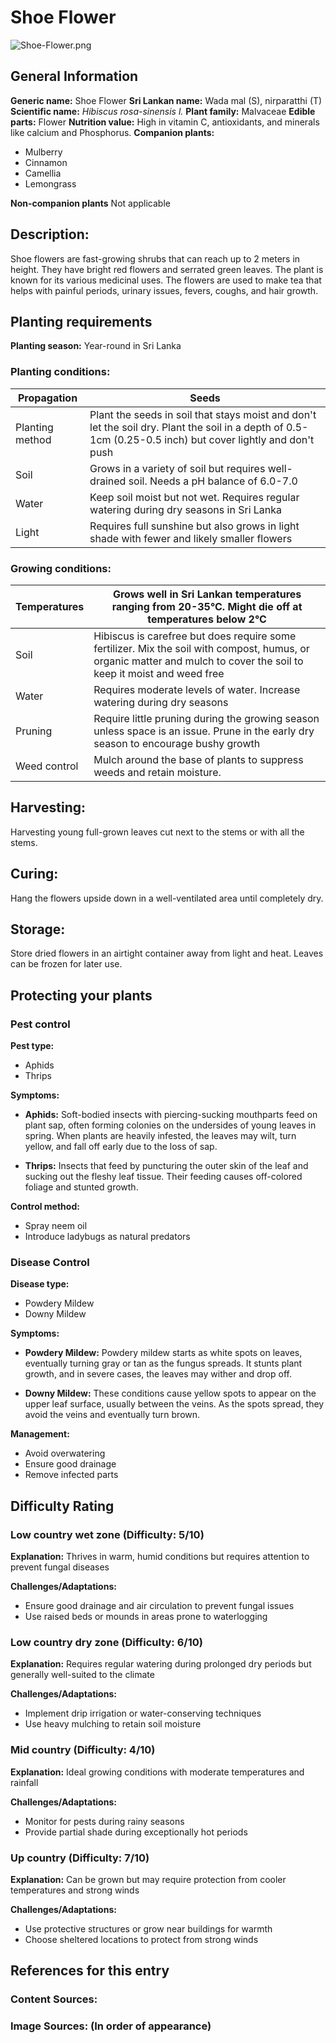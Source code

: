 # Shoe Flower
![Shoe-Flower.png](../../assets/images/Shoe-Flower.png "Robert F. Tobler, CC BY-SA 4.0 <https://creativecommons.org/licenses/by-sa/4.0>, via Wikimedia Commons")

## General Information
**Generic name:** Shoe Flower
**Sri Lankan name:** Wada mal (S), nirparatthi (T)
**Scientific name:** _Hibiscus rosa-sinensis l._
**Plant family:** Malvaceae
**Edible parts:** Flower
**Nutrition value:** High in vitamin C, antioxidants, and minerals like calcium and Phosphorus.
**Companion plants:**
- Mulberry
- Cinnamon
- Camellia
- Lemongrass

**Non-companion plants**
Not applicable

## Description:
Shoe flowers are fast-growing shrubs that can reach up to 2 meters in height. They have bright red flowers and serrated green leaves. The plant is known for its various medicinal uses. The flowers are used to make tea that helps with painful periods, urinary issues, fevers, coughs, and hair growth.

## Planting requirements
**Planting season:** Year-round in Sri Lanka

### Planting conditions:
| Propagation | Seeds |
|----|----|
| Planting method | Plant the seeds in soil that stays moist and don't let the soil dry. Plant the soil in a depth of 0.5-1cm (0.25-0.5 inch) but cover lightly and don't push |
| Soil | Grows in a variety of soil but requires well-drained soil. Needs a pH balance of 6.0-7.0 |
| Water | Keep soil moist but not wet. Requires regular watering during dry seasons in Sri Lanka|
| Light | Requires full sunshine but also grows in light shade with fewer and likely smaller flowers |

### Growing conditions:

| Temperatures | Grows well in Sri Lankan temperatures ranging from 20-35°C. Might die off at temperatures below 2°C |
|----|----|
| Soil | Hibiscus is carefree but does require some fertilizer. Mix the soil with compost, humus, or organic matter and mulch to cover the soil to keep it moist and weed free |
| Water | Requires moderate levels of water. Increase watering during dry seasons |
| Pruning | Require little pruning during the growing season unless space is an issue. Prune in the early dry season to encourage bushy growth |
| Weed control | Mulch around the base of plants to suppress weeds and retain moisture.

## Harvesting:
Harvesting young full-grown leaves cut next to the stems or with all the stems.

## Curing: 
Hang the flowers upside down in a well-ventilated area until completely dry.

## Storage: 
Store dried flowers in an airtight container away from light and heat. Leaves can be frozen for later use.

## Protecting your plants
### Pest control
**Pest type:** 
- Aphids
- Thrips

**Symptoms:** 
- **Aphids:** Soft-bodied insects with piercing-sucking mouthparts feed on plant sap, often forming colonies on the undersides of young leaves in spring. When plants are heavily infested, the leaves may wilt, turn yellow, and fall off early due to the loss of sap.
  
- **Thrips:** Insects that feed by puncturing the outer skin of the leaf and sucking out the fleshy leaf tissue. Their feeding causes off-colored foliage and stunted growth.

**Control method:** 
- Spray neem oil
- Introduce ladybugs as natural predators

### Disease Control
**Disease type:** 
- Powdery Mildew
- Downy Mildew

**Symptoms:** 
- **Powdery Mildew:** Powdery mildew starts as white spots on leaves, eventually turning gray or tan as the fungus spreads. It stunts plant growth, and in severe cases, the leaves may wither and drop off.
  
- **Downy Mildew:** These conditions cause yellow spots to appear on the upper leaf surface, usually between the veins. As the spots spread, they avoid the veins and eventually turn brown.

**Management:** 
- Avoid overwatering
- Ensure good drainage
- Remove infected parts

## Difficulty Rating
### Low country wet zone (Difficulty: 5/10)
**Explanation:** Thrives in warm, humid conditions but requires attention to prevent fungal diseases

**Challenges/Adaptations:**
- Ensure good drainage and air circulation to prevent fungal issues
- Use raised beds or mounds in areas prone to waterlogging

### Low country dry zone (Difficulty: 6/10)
**Explanation:** Requires regular watering during prolonged dry periods but generally well-suited to the climate

**Challenges/Adaptations:**
- Implement drip irrigation or water-conserving techniques
- Use heavy mulching to retain soil moisture

### Mid country (Difficulty: 4/10)
**Explanation:** Ideal growing conditions with moderate temperatures and rainfall

**Challenges/Adaptations:**
- Monitor for pests during rainy seasons
- Provide partial shade during exceptionally hot periods

### Up country (Difficulty: 7/10)
**Explanation:** Can be grown but may require protection from cooler temperatures and strong winds

**Challenges/Adaptations:**
- Use protective structures or grow near buildings for warmth
- Choose sheltered locations to protect from strong winds

## References for this entry
### Content Sources:

### Image Sources: (In order of appearance)
